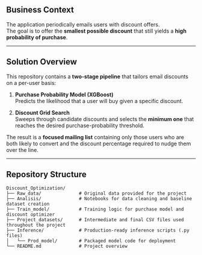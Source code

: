 ## Business Context

The application periodically emails users with discount offers.  
The goal is to offer the **smallest possible discount** that still yields a **high probability of purchase**.

---

## Solution Overview

This repository contains a **two-stage pipeline** that tailors email discounts on a per-user basis:

1. **Purchase Probability Model (XGBoost)**  
   Predicts the likelihood that a user will buy given a specific discount.

2. **Discount Grid Search**  
   Sweeps through candidate discounts and selects the **minimum one** that reaches the desired purchase-probability threshold.

The result is a **focused mailing list** containing only those users who are both likely to convert and the discount percentage required to nudge them over the line.

---

## Repository Structure

```text
Discount_Optimization/
├── Raw_data/              # Original data provided for the project
├── Analisis/              # Notebooks for data cleaning and baseline dataset creation
├── Train_model/           # Training logic for purchase model and discount optimizer
├── Project_datasets/      # Intermediate and final CSV files used throughout the project
├── Inference/             # Production-ready inference scripts (.py files)
│   └── Prod_model/        # Packaged model code for deployment
└── README.md              # Project overview

